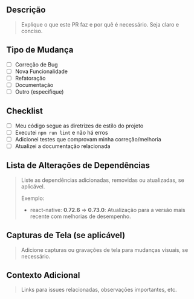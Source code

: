 ## Descrição

> Explique o que este PR faz e por quê é necessário. Seja claro e conciso.

## Tipo de Mudança

- [ ] Correção de Bug
- [ ] Nova Funcionalidade
- [ ] Refatoração
- [ ] Documentação
- [ ] Outro (especifique)

## Checklist

- [ ] Meu código segue as diretrizes de estilo do projeto
- [ ] Executei `npm run lint` e não há erros
- [ ] Adicionei testes que comprovam minha correção/melhoria
- [ ] Atualizei a documentação relacionada

## Lista de Alterações de Dependências

> Liste as dependências adicionadas, removidas ou atualizadas, se aplicável.
>
> Exemplo:
>
> - react-native: **0.72.6** => **0.73.0**: Atualização para a versão mais recente com melhorias de desempenho.

## Capturas de Tela (se aplicável)

> Adicione capturas ou gravações de tela para mudanças visuais, se necessário.

## Contexto Adicional

> Links para issues relacionadas, observações importantes, etc.
